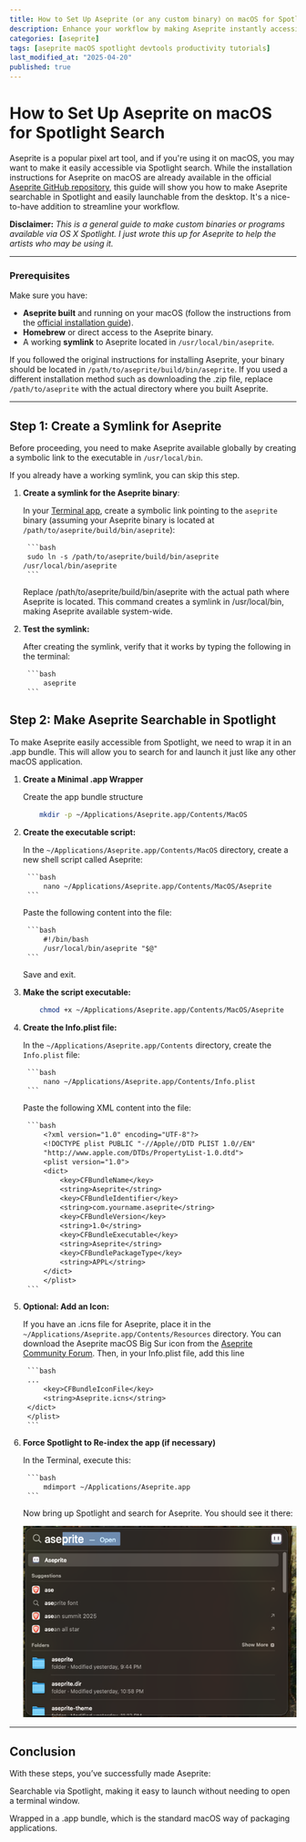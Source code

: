 ```yaml
---
title: How to Set Up Aseprite (or any custom binary) on macOS for Spotlight Search
description: Enhance your workflow by making Aseprite instantly accessible without the need for terminal commands.
categories: [aseprite] 
tags: [aseprite macOS spotlight devtools productivity tutorials]
last_modified_at: "2025-04-20"
published: true
---
```


# How to Set Up Aseprite on macOS for Spotlight Search

Aseprite is a popular pixel art tool, and if you're using it on macOS, you may want to make it easily accessible via Spotlight search. While the installation instructions for Aseprite on macOS are already available in the official [Aseprite GitHub repository](https://github.com/aseprite/aseprite/blob/main/INSTALL.md#macos-dependencies), this guide will show you how to make Aseprite searchable in Spotlight and easily launchable from the desktop. It's a nice-to-have addition to streamline your workflow.

**Disclaimer:** _This is a general guide to make custom binaries or programs available via OS X Spotlight. I just wrote this up for Aseprite to help the artists who may be using it._

---

### Prerequisites

Make sure you have:
- **Aseprite built** and running on your macOS (follow the instructions from the [official installation guide](https://github.com/aseprite/aseprite/blob/main/INSTALL.md#macos-dependencies)).
- **Homebrew** or direct access to the Aseprite binary.
- A working **symlink** to Aseprite located in `/usr/local/bin/aseprite`.

If you followed the original instructions for installing Aseprite, your binary should be located in `/path/to/aseprite/build/bin/aseprite`. If you used a different installation method such as downloading the .zip file, replace `/path/to/aseprite` with the actual directory where you built Aseprite. 

---

## Step 1: Create a Symlink for Aseprite

Before proceeding, you need to make Aseprite available globally by creating a symbolic link to the executable in `/usr/local/bin`.

If you already have a working symlink, you can skip this step.

1. **Create a symlink for the Aseprite binary**:

   In your [Terminal app](https://support.apple.com/en-my/guide/terminal/apd5265185d-f365-44cb-8b09-71a064a42125/mac#open-terminal), create a symbolic link pointing to the `aseprite` binary (assuming your Aseprite binary is located at `/path/to/aseprite/build/bin/aseprite`):

        ```bash
        sudo ln -s /path/to/aseprite/build/bin/aseprite /usr/local/bin/aseprite
        ```

   Replace /path/to/aseprite/build/bin/aseprite with the actual path where Aseprite is located. This command creates a symlink in /usr/local/bin, making Aseprite available system-wide.


2. **Test the symlink:**

    After creating the symlink, verify that it works by typing the following in the terminal:

        ```bash
            aseprite
        ```


## Step 2: Make Aseprite Searchable in Spotlight

To make Aseprite easily accessible from Spotlight, we need to wrap it in an .app bundle. This will allow you to search for and launch it just like any other macOS application.

1. **Create a Minimal .app Wrapper**

    Create the app bundle structure

    ```bash
        mkdir -p ~/Applications/Aseprite.app/Contents/MacOS
    ```


2. **Create the executable script:**

    In the `~/Applications/Aseprite.app/Contents/MacOS` directory, create a new shell script called Aseprite:

        ```bash
            nano ~/Applications/Aseprite.app/Contents/MacOS/Aseprite
        ```

    Paste the following content into the file:

        ```bash
            #!/bin/bash
            /usr/local/bin/aseprite "$@"
        ```

    Save and exit.


3. **Make the script executable:**


    ```bash
        chmod +x ~/Applications/Aseprite.app/Contents/MacOS/Aseprite
    ```

4. **Create the Info.plist file:**

    In the `~/Applications/Aseprite.app/Contents` directory, create the `Info.plist` file:

        ```bash
            nano ~/Applications/Aseprite.app/Contents/Info.plist
        ```

    Paste the following XML content into the file:


        ```bash
            <?xml version="1.0" encoding="UTF-8"?>
            <!DOCTYPE plist PUBLIC "-//Apple//DTD PLIST 1.0//EN"
            "http://www.apple.com/DTDs/PropertyList-1.0.dtd">
            <plist version="1.0">
            <dict>
                <key>CFBundleName</key>
                <string>Aseprite</string>
                <key>CFBundleIdentifier</key>
                <string>com.yourname.aseprite</string>
                <key>CFBundleVersion</key>
                <string>1.0</string>
                <key>CFBundleExecutable</key>
                <string>Aseprite</string>
                <key>CFBundlePackageType</key>
                <string>APPL</string>
            </dict>
            </plist>
        ```

5. **Optional: Add an Icon:**

    If you have an .icns file for Aseprite, place it in the `~/Applications/Aseprite.app/Contents/Resources` directory. You can download the Aseprite macOS Big Sur icon from the [Aseprite Community Forum](https://community.aseprite.org/t/download-aseprite-macos-big-sur-icon/7431). Then, in your Info.plist file, add this line 

        ```bash
        ...
            <key>CFBundleIconFile</key>
            <string>Aseprite.icns</string>
        </dict>
        </plist>
        ```

6. **Force Spotlight to Re-index the app (if necessary)**

    In the Terminal, execute this: 

        ```bash
            mdimport ~/Applications/Aseprite.app
        ```

    Now bring up Spotlight and search for Aseprite. You should see it there: 

    ![Aseprite Search](../../assets/img/aseprite-search.png)


---

## Conclusion

With these steps, you’ve successfully made Aseprite:

Searchable via Spotlight, making it easy to launch without needing to open a terminal window.

Wrapped in a .app bundle, which is the standard macOS way of packaging applications.






